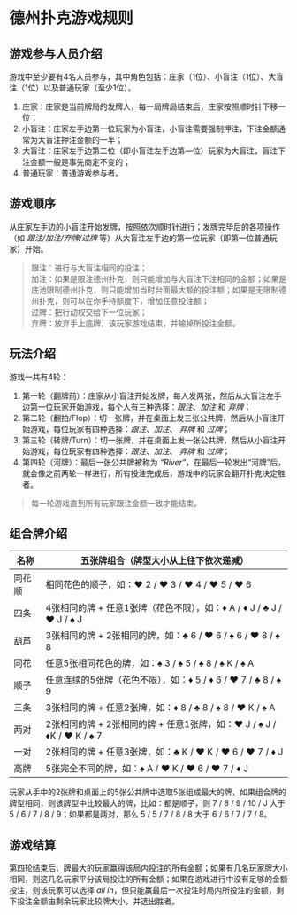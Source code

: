# 德州扑克游戏规则

## 游戏参与人员介绍

游戏中至少要有4名人员参与，其中角色包括：庄家（1位）、小盲注（1位）、大盲注（1位）以及普通玩家（至少1位）。

1. 庄家：庄家是当前牌局的发牌人，每一局牌局结束后，庄家按照顺时针下移一位；
2. 小盲注：庄家左手边第一位玩家为小盲注，小盲注需要强制押注，下注金额通常为大盲注押注金额的一半；
3. 大盲注：庄家左手边第二位（即小盲注左手边第一位）玩家为大盲注，盲注下注金额一般是事先商定不变的；
4. 普通玩家：普通游戏参与者。

## 游戏顺序

从庄家左手边的小盲注开始发牌，按照依次顺时针进行；发牌完毕后的各项操作（如 *跟注/加注/弃牌/过牌* 等）从大盲注左手边的第一位玩家（即第一位普通玩家）开始。

> 跟注：进行与大盲注相同的投注；  
  加注：如果是限注德州扑克，则只能增加与大盲注下注相同的金额；如果是底池限制德州扑克，则只能增加当时台面最大额的投注额；如果是无限制德州扑克，则可以在你手持额度下，增加任意投注额；  
  过牌：把行动权交给下一位玩家；  
  弃牌：放弃手上底牌，该玩家游戏结束，并输掉所投注金额。

## 玩法介绍

游戏一共有4轮：

1. 第一轮（翻牌前）：庄家从小盲注开始发牌，每人发两张，然后从大盲注左手边第一位玩家开始游戏，每个人有三种选择：*跟注*、*加注* 和 *弃牌*；
2. 第二轮（翻拍/Flop）：切一张牌，并在桌面上发三张公共牌，然后从小盲注开始游戏，每位玩家有四种选择：*跟注*、*加注*、 *弃牌* 和 *过牌*；
3. 第三轮（转牌/Turn）：切一张牌，并在桌面上发一张公共牌，然后从小盲注开始游戏，每位玩家有四种选择：*跟注*、*加注*、 *弃牌* 和 *过牌*；
4. 第四轮（河牌）：最后一张公共牌被称为 *“River”*，在最后一轮发出“河牌”后，就会像之前两轮一样进行，所有投注完成后，游戏中的玩家会翻开扑克决定胜者。

> 每一轮游戏直到所有玩家跟注金额一致才能结束。

## 组合牌介绍

| 名称   | 五张牌组合（牌型大小从上往下依次递减）                       |
| ------ | ------------------------------------------------------------ |
| 同花顺 | 相同花色的顺子，如：♥️ 2 / ♥️ 3 / ♥️ 4 / ♥️ 5 / ♥️ 6              |
| 四条   | 4张相同的牌 + 任意1张牌（花色不限），如：♦️ A / ♦️ J / ♣️ J / ♥️ J / ♠️ J |
| 葫芦   | 3张相同的牌 + 2张相同的牌，如：♣️ 6 / ♥️ 6 / ♠️ 6 / ♥️ 8 / ♠️ 8   |
| 同花   | 任意5张相同花色的牌，如：♠️ 3 / ♠️ 5 / ♠️ 8 / ♠️ K / ♠️ A         |
| 顺子   | 任意连续的5张牌（花色不限），如：♦️ 5 / ♦️ 6 / ♥️ 7 / ♣️ 8 / ♠️ 9 |
| 三条   | 3张相同的牌 + 任意2张牌，如：♦️ 8 / ♣️ 8 / ♠️ 8 / ♥️ K / ♠️ A     |
| 两对   | 2张相同的牌 + 2张相同的牌 + 任意1张牌，如：♥️ J / ♠️ J / ♦️K / ♥️ K / ♠️ 7 |
| 一对   | 2张相同的牌 + 任意3张牌，如：♣️ K / ♥️ K / ♥️ 6 / ♥️ 7 / ♦️ J     |
| 高牌   | 5张完全不同的牌，如：♠️ A / ♥️ K / ♥️ 6 / ♥️ 7 / ♦️ J             |

玩家从手中的2张牌和桌面上的5张公共牌中选取5张组成最大的牌，如果组合牌的牌型相同，则该牌型中比较最大的牌，比如：都是顺子，则 7 / 8 / 9 / 10 / J 大于 5 / 6 / 7 / 8 / 9；如果都是两对，那么 5 / 5 / 7 / 8 / 8 大于 6 / 6 / 7 / 7 / 8。

## 游戏结算

第四轮结束后，牌最大的玩家赢得该局内投注的所有金额；如果有几名玩家牌大小相同，则这几名玩家平分该局投注的所有金额；如果在游戏进行中没有足够的金额投注，则该玩家可以选择 *all in*，但只能赢最后一次投注时局内所投注的金额，剩下投注金额由剩余玩家比较牌大小，并选出胜者。